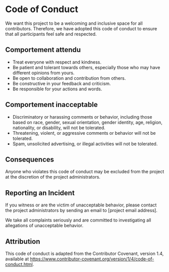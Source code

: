 # Code of Conduct

We want this project to be a welcoming and inclusive space for all contributors. Therefore, we have adopted this code of conduct to ensure that all participants feel safe and respected.

## Comportement attendu

* Treat everyone with respect and kindness.
* Be patient and tolerant towards others, especially those who may have different opinions from yours.
* Be open to collaboration and contribution from others.
* Be constructive in your feedback and criticism.
* Be responsible for your actions and words.

## Comportement inacceptable

* Discriminatory or harassing comments or behavior, including those based on race, gender, sexual orientation, gender identity, age, religion, nationality, or disability, will not be tolerated.
* Threatening, violent, or aggressive comments or behavior will not be tolerated.
* Spam, unsolicited advertising, or illegal activities will not be tolerated.

## Consequences

Anyone who violates this code of conduct may be excluded from the project at the discretion of the project administrators.

## Reporting an Incident

If you witness or are the victim of unacceptable behavior, please contact the project administrators by sending an email to [project email address].

We take all complaints seriously and are committed to investigating all allegations of unacceptable behavior.

## Attribution

This code of conduct is adapted from the Contributor Covenant, version 1.4, available at https://www.contributor-covenant.org/version/1/4/code-of-conduct.html.
